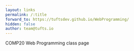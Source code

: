 ```yaml
---
layout: links
permalink: /:title
forward_to: https://tuftsdev.github.io/WebProgramming/
hidden: false
author: team@tufts.io
---
```

COMP20 Web Programming class page
